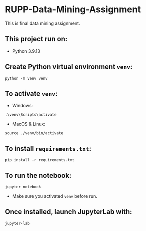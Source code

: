 # RUPP-Data-Mining-Assignment
This is final data mining assignment.

## This project run on:
- Python 3.9.13

## Create Python virtual environment `venv`:
```
python -m venv venv
```

## To activate `venv`:
- Windows:
```
.\venv\Scripts\activate
```

- MacOS & Linux:
```
source ./venv/bin/activate
```

## To install `requirements.txt`:
```
pip install -r requirements.txt
```

## To run the notebook:
```
jupyter notebook
```
- Make sure you activated `venv` before run.

## Once installed, launch JupyterLab with:
```
jupyter-lab
```
